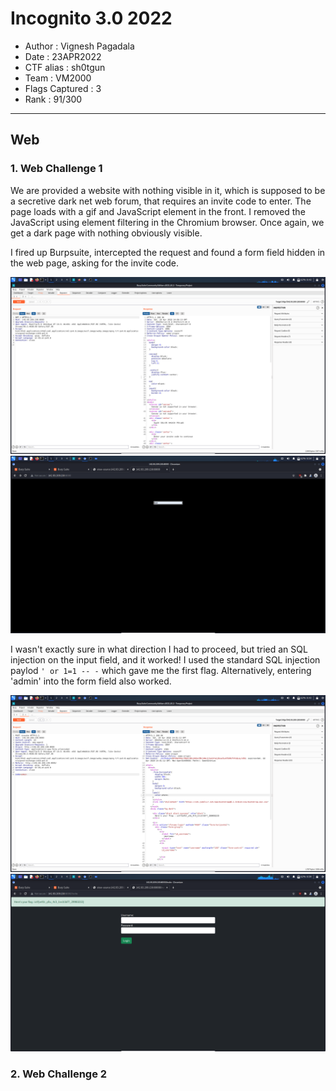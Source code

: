 # Incognito 3.0 2022

* Author			: Vignesh Pagadala
* Date				: 23APR2022
* CTF alias 		: sh0tgun
* Team 				: VM2000
* Flags Captured	: 3
* Rank				: 91/300

---

## Web
### 1. Web Challenge 1

We are provided a website with nothing visible in it, which is supposed to be a secretive dark net web forum, that requires an invite code to enter. The page loads with a gif and JavaScript element in the front. I removed the JavaScript using element filtering in the Chromium browser. Once again, we get a dark page with nothing obviously visible. 

I fired up Burpsuite, intercepted the request and found a form field hidden in the web page, asking for the invite code. 

![](https://github.com/vignesh-pagadala/ctf-writeups/blob/main/Incognito%20CTF%202022/Web/Web%20Challenge%201/Screenshot%20from%202022-04-23%2008-42-40.png)
![](https://github.com/vignesh-pagadala/ctf-writeups/blob/main/Incognito%20CTF%202022/Web/Web%20Challenge%201/Screenshot%20from%202022-04-23%2008-54-30.png)

I wasn't exactly sure in what direction I had to proceed, but tried an SQL injection on the input field, and it worked! I used the standard SQL injection paylod ```' or 1=1 -- -``` which gave me the first flag. Alternatively, entering 'admin' into the form field also worked. 

![](https://github.com/vignesh-pagadala/ctf-writeups/blob/main/Incognito%20CTF%202022/Web/Web%20Challenge%201/Screenshot%20from%202022-04-23%2008-42-25.png)
![](https://github.com/vignesh-pagadala/ctf-writeups/blob/main/Incognito%20CTF%202022/Web/Web%20Challenge%201/Screenshot%20from%202022-04-23%2008-59-43.png)


### 2. Web Challenge 2


